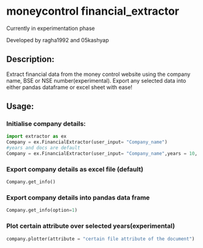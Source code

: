 # moneycontrol financial_extractor

Currently in experimentation phase

Developed by ragha1992 and 05kashyap

## Description:

Extract financial data from the money control website using the company name, BSE or NSE number(experimental).
Export any selected data into either pandas dataframe or excel sheet with ease!
## Usage:
### Initialise company details:
```python
import extractor as ex
Company = ex.FinancialExtractor(user_input= "Company_name")
#years and docs are default
Company = ex.FinancialExtractor(user_input= "Company_name",years = 10, docs = ["balance sheet", "profit loss"])
```

### Export company details as excel file (default)
```python
Company.get_info()
```
### Export company details into pandas data frame
```python
Company.get_info(option=1)
```

### Plot certain attribute over selected years(experimental)
```python
company.plotter(attribute = "certain file attribute of the document")
```
